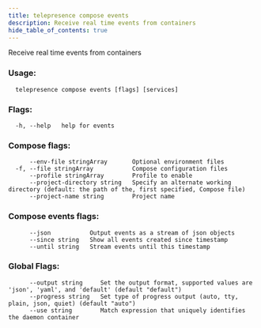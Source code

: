 ```yaml
---
title: telepresence compose events
description: Receive real time events from containers
hide_table_of_contents: true
---
```


Receive real time events from containers

### Usage:
```
  telepresence compose events [flags] [services]
```

### Flags:
```
  -h, --help   help for events
```

### Compose flags:
```
      --env-file stringArray       Optional environment files
  -f, --file stringArray           Compose configuration files
      --profile stringArray        Profile to enable
      --project-directory string   Specify an alternate working directory (default: the path of the, first specified, Compose file)
      --project-name string        Project name
```

### Compose events flags:
```
      --json           Output events as a stream of json objects
      --since string   Show all events created since timestamp
      --until string   Stream events until this timestamp
```

### Global Flags:
```
      --output string     Set the output format, supported values are 'json', 'yaml', and 'default' (default "default")
      --progress string   Set type of progress output (auto, tty, plain, json, quiet) (default "auto")
      --use string        Match expression that uniquely identifies the daemon container
```
